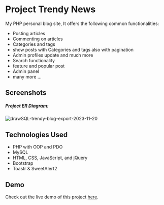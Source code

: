 # Project Trendy News
My PHP personal blog site, It offers the following common functionalities:

- Posting articles
- Commenting on articles
- Categories and tags
- show posts with Categories and tags also with pagination
- Admin profiles update and much more
- Search functionality
- feature and popular post
- Admin panel
- many more ...

## Screenshots
##### Project ER Diagram:
![drawSQL-trendy-blog-export-2023-11-20](https://github.com/rana-prodhania/trendy_blog/assets/78629825/24eee0c8-54b6-462d-85c2-e0fbedc09a49)


## Technologies Used
- PHP with OOP and PDO
- MySQL
- HTML, CSS, JavaScript, and jQuery
- Bootstrap
- Toastr & SweetAlert2
## Demo
Check out the live demo of this project [here](https://trandy-blog.000webhostapp.com/index.php).
